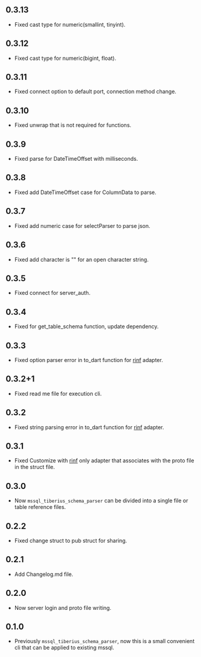 ## 0.3.13

- Fixed cast type for numeric(smallint, tinyint).

## 0.3.12

- Fixed cast type for numeric(bigint, float).

## 0.3.11

- Fixed connect option to default port, connection method change.

## 0.3.10

- Fixed unwrap that is not required for functions.

## 0.3.9

- Fixed parse for DateTimeOffset with milliseconds.

## 0.3.8

- Fixed add DateTimeOffset case for ColumnData to parse.

## 0.3.7

- Fixed add numeric case for selectParser to parse json.

## 0.3.6

- Fixed add character is "\" for an open character string.

## 0.3.5

- Fixed connect for server_auth.

## 0.3.4

- Fixed for get_table_schema function, update dependency.

## 0.3.3

- Fixed option parser error in to_dart function for [rinf](https://github.com/cunarist/rinf) adapter.

## 0.3.2+1

- Fixed read me file for execution cli.

## 0.3.2

- Fixed string parsing error in to_dart function for [rinf](https://github.com/cunarist/rinf) adapter.

## 0.3.1

- Fixed Customize with [rinf](https://github.com/cunarist/rinf) only adapter that associates with the proto file in the struct file.

## 0.3.0

- Now `mssql_tiberius_schema_parser` can be divided into a single file or table reference files.

## 0.2.2

- Fixed change struct to pub struct for sharing.

## 0.2.1

- Add Changelog.md file.

## 0.2.0

- Now server login and proto file writing.

## 0.1.0

- Previously `mssql_tiberius_schema_parser`, now this is a small convenient cli that can be applied to existing mssql.
